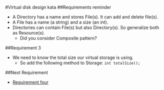 #Virtual disk design kata
##Requirements reminder
* A Directory has a name and stores File(s). It can add and delete file(s).
* A File has a name (a string) and a size (an int).
* Directories can contain File(s) but also Directory(s). So generalize both as Resource(s).
    * Did you consider Composite pattern?

##Requirement 3
* We need to know the total size our virtual storage is using.
    * So add the following method to Storage: ```int totalSize();```

##Next Requirement
* [Requirement four](../requirement-4/README.md)

